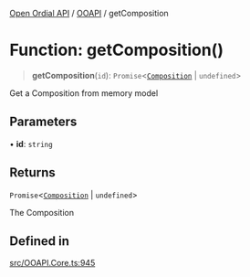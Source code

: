 [Open Ordial API](../../README.md) / [OOAPI](../README.md) / getComposition

# Function: getComposition()

> **getComposition**(`id`): `Promise`\<[`Composition`](../classes/Composition.md) \| `undefined`\>

Get a Composition from memory model

## Parameters

• **id**: `string`

## Returns

`Promise`\<[`Composition`](../classes/Composition.md) \| `undefined`\>

The Composition

## Defined in

[src/OOAPI.Core.ts:945](https://github.com/open-ordinal/open-ordinal-api/blob/70e118e56492403aed907a3616034144dfc18228/src/OOAPI.Core.ts#L945)
